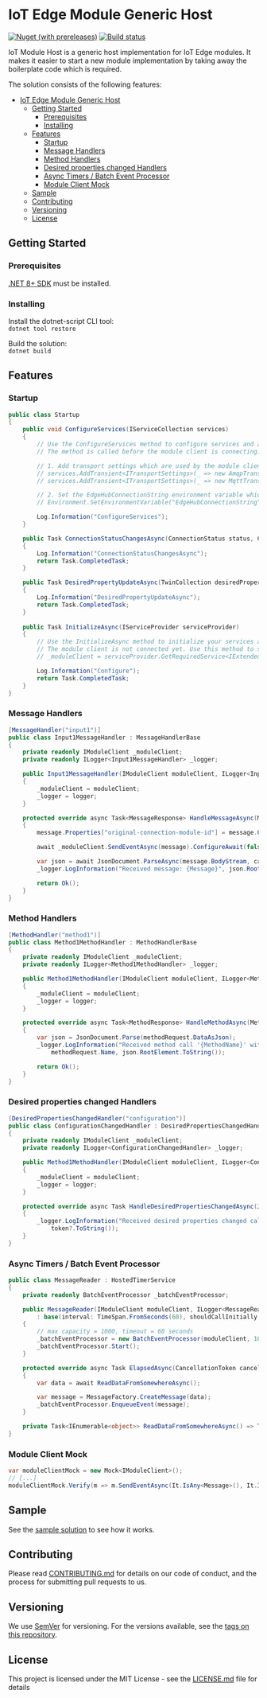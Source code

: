 # IoT Edge Module Generic Host

[![Nuget (with prereleases)](https://img.shields.io/nuget/vpre/Bader.Edge.ModuleHost)](https://www.nuget.org/packages/Bader.Edge.ModuleHost/)
[![Build status](https://dev.azure.com/ait-fb/Public/_apis/build/status/IoT/iot-module-host.NuGet)](https://dev.azure.com/ait-fb/Public/_build/latest?definitionId=52?branchName=main)

IoT Module Host is a generic host implementation for IoT Edge modules. It makes it easier to start a new module implementation by taking away the boilerplate code which is required.

The solution consists of the following features:

- [IoT Edge Module Generic Host](#iot-edge-module-generic-host)
  - [Getting Started](#getting-started)
    - [Prerequisites](#prerequisites)
    - [Installing](#installing)
  - [Features](#features)
    - [Startup](#startup)
    - [Message Handlers](#message-handlers)
    - [Method Handlers](#method-handlers)
    - [Desired properties changed Handlers](#desired-properties-changed-handlers)
    - [Async Timers / Batch Event Processor](#async-timers--batch-event-processor)
    - [Module Client Mock](#module-client-mock)
  - [Sample](#sample)
  - [Contributing](#contributing)
  - [Versioning](#versioning)
  - [License](#license)

## Getting Started

### Prerequisites

[.NET 8+ SDK](https://www.microsoft.com/net/download/core) must be installed.

### Installing

Install the dotnet-script CLI tool:  
``dotnet tool restore``

Build the solution:  
``dotnet build``

## Features

### Startup

```csharp
public class Startup
{
    public void ConfigureServices(IServiceCollection services)
    {
        // Use the ConfigureServices method to configure services and add new services to the collection.
        // The method is called before the module client is connecting. This can also be used to configure the module client before it connects.

        // 1. Add transport settings which are used by the module client
        // services.AddTransient<ITransportSettings>(_ => new AmqpTransportSettings(TransportType.Amqp_Tcp_Only));
        // services.AddTransient<ITransportSettings>(_ => new MqttTransportSettings(TransportType.Mqtt_Tcp_Only));

        // 2. Set the EdgeHubConnectionString environment variable which is used by the module client.
        // Environment.SetEnvironmentVariable("EdgeHubConnectionString", "HostName=<Host Name>;SharedAccessKeyName=<Key Name>;SharedAccessKey=<SAS Key>")

        Log.Information("ConfigureServices");
    }

    public Task ConnectionStatusChangesAsync(ConnectionStatus status, ConnectionStatusChangeReason reason)
    {
        Log.Information("ConnectionStatusChangesAsync");
        return Task.CompletedTask;
    }

    public Task DesiredPropertyUpdateAsync(TwinCollection desiredProperties)
    {
        Log.Information("DesiredPropertyUpdateAsync");
        return Task.CompletedTask;
    }
    
    public Task InitializeAsync(IServiceProvider serviceProvider)
    {
        // Use the InitializeAsync method to initialize your services and the module client.
        // The module client is not connected yet. Use this method to save the instance of the module client.
        // _moduleClient = serviceProvider.GetRequiredService<IExtendedModuleClient>();

        Log.Information("Configure");
        return Task.CompletedTask;
    }
}
```

### Message Handlers

```csharp
[MessageHandler("input1")]
public class Input1MessageHandler : MessageHandlerBase
{
    private readonly IModuleClient _moduleClient;
    private readonly ILogger<Input1MessageHandler> _logger;

    public Input1MessageHandler(IModuleClient moduleClient, ILogger<Input1MessageHandler> logger) : base(logger)
    {
        _moduleClient = moduleClient;
        _logger = logger;
    }

    protected override async Task<MessageResponse> HandleMessageAsync(Message message, CancellationToken cancellationToken)
    {
        message.Properties["original-connection-module-id"] = message.ConnectionModuleId;

        await _moduleClient.SendEventAsync(message).ConfigureAwait(false);

        var json = await JsonDocument.ParseAsync(message.BodyStream, cancellationToken).ConfigureAwait(false);
        _logger.LogInformation("Received message: {Message}", json.RootElement.ToString());

        return Ok();
    }
}
```

### Method Handlers

```csharp
[MethodHandler("method1")]
public class Method1MethodHandler : MethodHandlerBase
{
    private readonly IModuleClient _moduleClient;
    private readonly ILogger<Method1MethodHandler> _logger;

    public Method1MethodHandler(IModuleClient moduleClient, ILogger<Method1MethodHandler> logger) : base(logger)
    {
        _moduleClient = moduleClient;
        _logger = logger;
    }

    protected override async Task<MethodResponse> HandleMethodAsync(MethodRequest methodRequest, CancellationToken cancellationToken)
    {
        var json = JsonDocument.Parse(methodRequest.DataAsJson);
        _logger.LogInformation("Received method call '{MethodName}' with payload: {Payload}",
            methodRequest.Name, json.RootElement.ToString());

        return Ok();
    }
}
```

### Desired properties changed Handlers

```csharp
[DesiredPropertiesChangedHandler("configuration")]
public class ConfigurationChangedHandler : DesiredPropertiesChangedHandlerBase
{
    private readonly IModuleClient _moduleClient;
    private readonly ILogger<ConfigurationChangedHandler> _logger;

    public Method1MethodHandler(IModuleClient moduleClient, ILogger<ConfigurationChangedHandler> logger) : base(logger)
    {
        _moduleClient = moduleClient;
        _logger = logger;
    }

    protected override async Task HandleDesiredPropertiesChangedAsync(JToken? token, CancellationToken cancellationToken)
    {
        _logger.LogInformation("Received desired properties changed call with payload: {Payload}",
            token?.ToString());
    }
}
```

### Async Timers / Batch Event Processor

```csharp
public class MessageReader : HostedTimerService
{
    private readonly BatchEventProcessor _batchEventProcessor;

    public MessageReader(IModuleClient moduleClient, ILogger<MessageReader> logger)
        : base(interval: TimeSpan.FromSeconds(60), shouldCallInitially: true, shouldWaitForElapsedToComplete: true)
    {
        // max capacity = 1000, timeout = 60 seconds 
        _batchEventProcessor = new BatchEventProcessor(moduleClient, 1000, TimeSpan.FromSeconds(60), logger);
        _batchEventProcessor.Start();
    }

    protected override async Task ElapsedAsync(CancellationToken cancellationToken)
    {
        var data = await ReadDataFromSomewhereAsync();

        var message = MessageFactory.CreateMessage(data);
        _batchEventProcessor.EnqueueEvent(message);
    }

    private Task<IEnumerable<object>> ReadDataFromSomewhereAsync() => Task.FromResult(Enumerable.Empty<object>());
}
```

### Module Client Mock

```csharp
var moduleClientMock = new Mock<IModuleClient>();
// [...]
moduleClientMock.Verify(m => m.SendEventAsync(It.IsAny<Message>(), It.IsAny<CancellationToken>()), Times.Once);
```

## Sample

See the [sample solution](samples/starter) to see how it works.

## Contributing

Please read [CONTRIBUTING.md](CONTRIBUTING.md) for details on our code of conduct, and the process for submitting pull requests to us.

## Versioning

We use [SemVer](http://semver.org/) for versioning. For the versions available, see the [tags on this repository](https://github.com/FlorianBader/iot-module-host/tags).

## License

This project is licensed under the MIT License - see the [LICENSE.md](LICENSE.md) file for details
